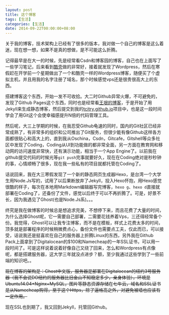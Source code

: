 ```yaml
---
layout: post
title: 这个博客
tags: [生活]
categories: [生活]
date: 2014-09-22T00:00:00+08:00
---
```


关于我的博客，技术架构上已经有了很多的版本，我对做一个自己的博客是这么着迷，现在想一想，如果不是真的想做，是不可能这么折腾。

记得最早是在大一的时候，先是经常看Csdn和博客园的博客，自己也在上面写了一些学习笔记，后来看到[酷壳](http://coolshell.cn)做的非常好，接着就发现了Wordpress，然后在寒假赶在开学前一个星期做出了一个和酷壳一样的Wordpress博客，随便买了个虚拟主机，并且用我的名字注册了域名，那个时候感觉vps还是很贵很高大上的东西。

搭建博客这个东西，开始一发不可收拾。大二时Github异常火爆，不可避免的，发现了Github Pages这个东西，同时也是经常看[王垠的博客](http://yinwang.org)，于是开始了用Jekyll来生成静态博客，然后提交到我的[tcitry.github.io](https://github.com/tcitry/tcitry.github.io)项目中，也是这一段时间学会了用Git这个会使幸福感提升N倍的代码管理工具。

然后呢，大三上学期的时候，在我忍受Github龟速的同时，国内的Git社区已经非常成熟了，有非常多的组织和公司推出了Git服务，但很少能有像Github这样各方面都很贴心和高大上的，直到我从Oschina，Csdn，Gitcafe，Gitshell等众多社区中发现了Coding，Coding从UI到功能做的都非常全面，另一方面在教育网和移动网的访问速度非常快，还有演示功能，相当于一个App Engine了。以前我在github提交代码的时候光等`git push`完事就要好久，现在在Coding绝对是秒秒钟的事，心情顺畅了很多，现在我一些私有的项目就都托管在Coding了。

话说回来，我在大三寒假发现了一个新的静态网页生成器Hexo，是台湾一个大学生用Node.Js写的，试用了以后果断放弃了Jekyll，投入Hexo怀抱，用Hexo感觉很酷的样子，每次在本地用Markdown编辑器写完博客，`hexo g`、`hexo d`直接就部署在Coding了，还备份了文件，感觉以后终于可以不再折腾了。可是，好景不长，因为我遇见了Ghost(也是Node.Js系)。。。

终究是我在做博客的时候总是想追求完美，不想停下来，而且花费了大量的时间，为什么选择Ghost呢，它一需要自己部署，二需要花钱养着Vps，三还得经常备个份。我觉得，Ghost可以让我专注博客，而不是在模板，样式上花费太多的时间，顶多就是部署程序的时候稍微费点心，备份文件也需要点工夫，仅此而已，可以接受，话说我还是挺喜欢在自己的服务器上折腾Linux的东西，另外我在Github Pack上面拿到了Digitalocean的$100和Namecheap的一年SSL证书，可以用一段时间了。可是这样说着说着好像自己又绕了回来，怎么和Wordpress有点像呢，都是搭建服务器，这大学三年就没点进步？额，至少我通过这些学到了一些前端的知识吧。。

<del>现在博客的架构是：Ghost中文版，服务器是部署在Digitalocean的纽约3号服务器（我不会说DO纽约的服务器比旧金山不知稳定多少，亲身体验），环境是Ubuntu14.04+Nginx+MySQL，图片等静态资源存储在七牛云，域名和SSL证书是从Namecheap购得，至于这个Https，除了逼格高之外，对避免被墙也应该有一定作用。</del>

现在SSL也到期了，我又回到Jekyll，托管回Github。

